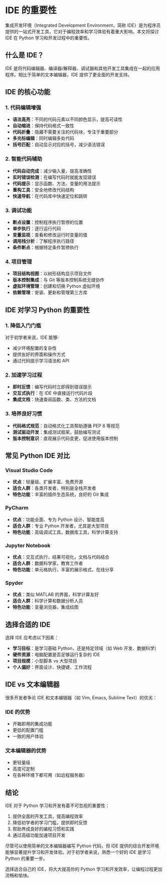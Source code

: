 # IDE 的重要性

集成开发环境（Integrated Development Environment，简称 IDE）是为程序员提供的一站式开发工具，它对于编程效率和学习体验有着重大影响。本文将探讨 IDE 在 Python 学习和开发过程中的重要性。

## 什么是 IDE？

IDE 是将代码编辑器、编译器/解释器、调试器和其他开发工具集成在一起的应用程序。相比于简单的文本编辑器，IDE 提供了更全面的开发支持。

## IDE 的核心功能

### 1. 代码编辑增强

- **语法高亮**：不同的代码元素以不同颜色显示，提高可读性
- **自动缩进**：保持代码格式一致性
- **代码折叠**：隐藏不需要关注的代码块，专注于重要部分
- **多光标编辑**：同时编辑多处代码
- **括号匹配**：自动显示对应的括号，减少语法错误

### 2. 智能代码辅助

- **代码自动完成**：减少输入量，提高准确性
- **实时错误检测**：在编写代码时就能发现错误
- **代码提示**：显示函数、方法、变量的用法提示
- **重构工具**：安全地修改代码结构
- **快速导航**：在代码库中快速定位和跳转

### 3. 调试功能

- **断点设置**：控制程序执行暂停的位置
- **单步执行**：逐行运行代码
- **变量监视**：查看和修改运行时变量的值
- **调用栈分析**：了解程序执行路径
- **条件断点**：根据特定条件暂停执行

### 4. 项目管理

- **项目结构视图**：以树形结构显示项目文件
- **版本控制集成**：与 Git 等版本控制系统无缝协作
- **虚拟环境管理**：创建和切换 Python 虚拟环境
- **依赖管理**：安装、更新和管理第三方库

## IDE 对学习 Python 的重要性

### 1. 降低入门门槛

对于初学者来说，IDE 能够:
- 减少环境配置的复杂性
- 提供友好的界面和操作方式
- 通过代码提示学习语法和 API

### 2. 加速学习过程

- **即时反馈**：编写代码时立即得到错误提示
- **交互式执行**：在 IDE 中直接运行代码片段
- **集成文档**：快速查阅函数、类、方法的文档

### 3. 培养良好习惯

- **代码格式规范**：自动格式化工具帮助遵循 PEP 8 等规范
- **测试驱动开发**：集成测试框架，鼓励编写测试
- **版本控制意识**：直观展示代码变更，促进使用版本控制

## 常见 Python IDE 对比

### Visual Studio Code
- **优点**：轻量级、扩展丰富、免费开源
- **适合人群**：各类开发者，特别是全栈开发者
- **特色功能**：丰富的插件生态系统，良好的 Git 集成

### PyCharm
- **优点**：功能全面、专为 Python 设计、智能度高
- **适合人群**：专业 Python 开发者，尤其是大型项目
- **特色功能**：高级调试工具，数据库工具，科学计算支持

### Jupyter Notebook
- **优点**：交互式执行，结果可视化，文档与代码结合
- **适合人群**：数据科学家，教育工作者
- **特色功能**：单元格执行，丰富的展示格式，在线分享

### Spyder
- **优点**：类似 MATLAB 的界面，科学计算友好
- **适合人群**：科学计算和数据分析人员
- **特色功能**：变量浏览器，集成绘图

## 选择合适的 IDE

选择 IDE 应考虑以下因素：
- **学习目标**：是学习基础 Python，还是特定领域（如 Web 开发、数据科学）
- **硬件资源**：电脑配置是否足够运行复杂的 IDE
- **项目规模**：小型脚本 vs 大型项目
- **个人偏好**：界面设计、快捷键、工作流程

## IDE vs 文本编辑器

很多开发者争论 IDE 和文本编辑器（如 Vim, Emacs, Sublime Text）的优劣：

### IDE 的优势
- 开箱即用的集成功能
- 更低的配置门槛
- 一致的用户体验

### 文本编辑器的优势
- 更轻量级
- 高度可定制
- 在各种环境下都可用（如远程服务器）

## 结论

IDE 对于 Python 学习和开发有着不可忽视的重要性：
1. 提供全面的开发工具，提高编程效率
2. 降低初学者的学习门槛，提供即时反馈
3. 帮助养成良好的编程习惯和实践
4. 通过高级功能加速项目开发

尽管可以使用简单的文本编辑器编写 Python 代码，但 IDE 提供的综合开发环境能够显著提升学习和开发体验。对于初学者来说，熟悉一个好的 IDE 是学习 Python 的重要一步。

选择适合自己的 IDE，将大大提高你的 Python 学习和开发效率，让编程过程更加流畅和愉快。
